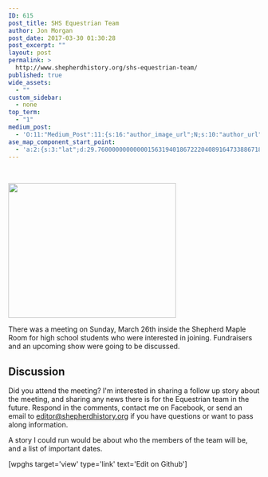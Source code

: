 ```yaml
---
ID: 615
post_title: SHS Equestrian Team
author: Jon Morgan
post_date: 2017-03-30 01:30:28
post_excerpt: ""
layout: post
permalink: >
  http://www.shepherdhistory.org/shs-equestrian-team/
published: true
wide_assets:
  - ""
custom_sidebar:
  - none
top_term:
  - "1"
medium_post:
  - 'O:11:"Medium_Post":11:{s:16:"author_image_url";N;s:10:"author_url";N;s:11:"byline_name";N;s:12:"byline_email";N;s:10:"cross_link";s:2:"no";s:2:"id";N;s:21:"follower_notification";s:3:"yes";s:7:"license";s:19:"all-rights-reserved";s:14:"publication_id";s:12:"881fb60cdbf3";s:6:"status";s:4:"none";s:3:"url";N;}'
ase_map_component_start_point:
  - 'a:2:{s:3:"lat";d:29.760000000000001563194018672220408916473388671875;s:3:"lng";d:-95.3799999999999954525264911353588104248046875;}'
---
```

&nbsp;

<img class="alignnone size-medium wp-image-633" src="http://www.shepherdhistory.org/wp-content/uploads/2017/03/johnny-automatic-horse-silhouette-800px-336x270.png" alt="" width="336" height="270" />

There was a meeting on Sunday, March 26th inside the Shepherd Maple Room for high school students who were interested in joining. Fundraisers and an upcoming show were going to be discussed.

## Discussion

Did you attend the meeting? I'm interested in sharing a follow up story about the meeting, and sharing any news there is for the Equestrian team in the future. Respond in the comments, contact me on Facebook, or send an email to editor@shepherdhistory.org if you have questions or want to pass along information.

A story I could run would be about who the members of the team will be, and a list of important dates.

[wpghs target='view' type='link' text='Edit on Github']